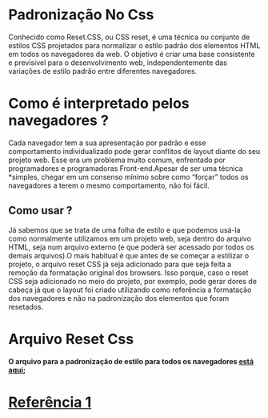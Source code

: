 # Padronização No Css
Conhecido como Reset.CSS, ou CSS reset, é uma técnica ou conjunto de estilos CSS projetados para normalizar o estilo padrão dos elementos HTML em todos os navegadores da web.
O objetivo é criar uma base consistente e previsível para o desenvolvimento web, independentemente das variações de estilo padrão entre diferentes navegadores.

# Como é interpretado pelos navegadores ?
Cada navegador tem a sua apresentação por padrão e esse comportamento individualizado pode gerar conflitos de layout diante do seu projeto web.
Esse era um problema muito comum, enfrentado por programadores e programadoras Front-end.Apesar de ser uma técnica *simples, chegar em um consenso 
mínimo sobre como “forçar” todos os navegadores a terem o mesmo comportamento, não foi fácil.

## Como usar ?
Já sabemos que se trata de uma folha de estilo e que podemos usá-la como normalmente utilizamos em um projeto web, seja dentro do arquivo HTML, seja num arquivo externo 
(e que poderá ser acessado por todos os demais arquivos).O mais habitual é que antes de se começar a estilizar o projeto, o arquivo reset CSS já seja adicionado para que 
seja feita a remoção da formatação original dos browsers.
Isso porque, caso o reset CSS seja adicionado no meio do projeto, por exemplo, pode gerar dores de cabeça já que o layout foi criado utilizando como referência a formatação 
dos navegadores e não na padronização dos elementos que foram resetados.

# Arquivo Reset Css 
**O arquivo para a padronização de estilo para todos os navegadores [está aqui](https://github.com/Karlos-Eduardo-Mrqs/Construcao-Html-Css-Javascript/blob/Test/Estilizacao-Css/Modulo%206%20-%20(Componentes%20Html)/Normaliza%C3%A7%C3%A3o-N%C3%BAmero_14/normilize.css);**

# [Referência 1](https://www.alura.com.br/artigos/o-que-e-reset-css#:~:text=CSS%2C%20ou%20CSS%20reset%2C%20%C3%A9,estilo%20padr%C3%A3o%20entre%20diferentes%20navegadores.)
